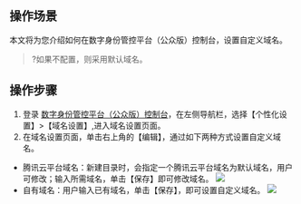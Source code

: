 ## 操作场景
本文将为您介绍如何在数字身份管控平台（公众版）控制台，设置自定义域名。
>?如果不配置，则采用默认域名。


## 操作步骤
1. 登录 [数字身份管控平台（公众版）控制台](https://console.cloud.tencent.com/ciam)，在左侧导航栏，选择【个性化设置】>【域名设置】,进入域名设置页面。
2. 在域名设置页面，单击右上角的【编辑】，通过如下两种方式设置自定义域名。
 - 腾讯云平台域名：新建目录时，会指定一个腾讯云平台域名为默认域名，用户可修改；输入所需域名，单击【保存】即可修改域名。
![](https://main.qcloudimg.com/raw/bddaa7f52818c7d5c2bc87afbb34cafa.png) 
 - 自有域名：用户输入已有域名，单击【保存】，即可设置自定义域名。
![](https://main.qcloudimg.com/raw/67babcb316c394ab348e8aad663986f5.png) 


